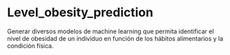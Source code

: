 # Level_obesity_prediction
Generar diversos modelos de machine learning que permita identificar el nivel de obesidad de un individuo en función de los hábitos alimentarios y la condición física.
